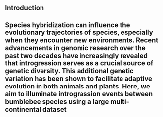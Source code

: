 ## Introduction
Species hybridization can influence the evolutionary trajectories of species, especially when they encounter new environments. Recent advancements in genomic research over the past two decades have increasingly revealed that introgression serves as a crucial source of genetic diversity. This additional genetic variation has been shown to facilitate adaptive evolution in both animals and plants. Here, we aim to illuminate intrograssion events between bumblebee species using a large multi-continental dataset
------------------------------------------
